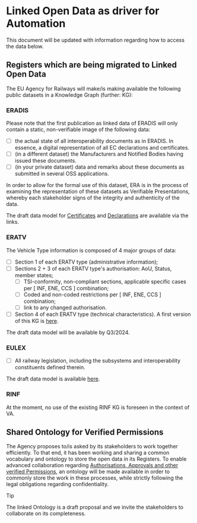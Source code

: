 # Linked Open Data as driver for Automation

This document will be updated with information regarding how to access the data below.

## Registers which are being migrated to Linked Open Data

The EU Agency for Railways will make/is making available the following public datasets in a Knowledge Graph (further: KG):

### ERADIS

Please note that the first publication as linked data of ERADIS will only contain a static, non-verifiable image of the following data:

- [ ] the actual state of all interoperability documents as in ERADIS. In essence, a digital representation of all EC declarations and certificates.
- [ ] (in a different dataset) the Manufacturers and Notified Bodies having issued these documents.
- [ ] (in your private dataset) data and remarks about these documents as submitted in several OSS applications.

In order to allow for the formal use of this dataset, ERA is in the process of examining the representation of these datasets as Verifiable Presentations, whereby each stakeholder signs of the integrity and authenticity of the data.

The draft data model for [Certificates](./ERADIS/CERTIFICATES.md) and [Declarations](./ERADIS/DECLARATIONS.md) are available via the links.

### ERATV

The Vehicle Type information is composed of 4 major groups of data:

- [ ] Section 1 of each ERATV type (administrative information);
- [ ] Sections 2 + 3 of each ERATV type's authorisation: AoU, Status, member states;
  - [ ] TSI-conformity, non-compliant sections, applicable specific cases per [ INF, ENE, CCS ] combination;
  - [ ] Coded and non-coded restrictions per [ INF, ENE, CCS ] combination;
  - [ ] link to any changed authorisation.
- [ ] Section 4 of each ERATV type (technical characteristics). A first version of this KG is [here](https://virtuoso.ecdp.tech.ec.europa.eu/describe/?url=http%3A%2F%2Fdata.europa.eu%2F949%2FVehicleType).

The draft data model will be available by Q3/2024.

### EULEX

- [ ] All railway legislation, including the subsystems and interoperability constituents defined therein.

The draft data model is available [here](./ERALEX/LEGISLATION.md).

### RINF

At the moment, no use of the existing RINF KG is foreseen in the context of VA.

## Shared Ontology for Verified Permissions

The Agency proposes to/is asked by its stakeholders to work together efficiently. To that end, it has been working and sharing a common vocabulary and ontology to store the open data in its Registers. To enable advanced collaboration regarding [Authorisations, Approvals and other verified Permissions](https://linkedvocabs.org/data/VPADoc/doc/index-en.html), an ontology will be made available in order to commonly store the work in these processes, while strictly following the legal obligations regarding confidentiality.

> [!TIP]
> The linked Ontology is a draft proposal and we invite the stakeholders to collaborate on its completeness.

